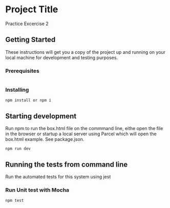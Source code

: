 # Project Title

Practice Excercise 2

## Getting Started

These instructions will get you a copy of the project up and running on your local machine for development and testing purposes. 

### Prerequisites

```
```

### Installing

```
npm install or npm i
```

## Starting development 
 
Run npm to run the box.html file on the commmand line, eithe open the file in the browser or startup a local server using Parcel which will open the box.html example. See package.json.

```
npm run dev
```

## Running the tests from command line

Run the automated tests for this system using jest

### Run Unit test with Mocha

```
npm test
```
